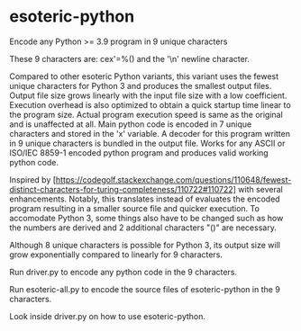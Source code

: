 # esoteric-python
Encode any Python >= 3.9 program in 9 unique characters

These 9 characters are: cex'=%() and the '\n' newline character.

Compared to other esoteric Python variants, this variant uses the fewest unique characters for Python 3 and produces the smallest output files. Output file size grows linearly with the input file size with a low coefficient. Execution overhead is also optimized to obtain a quick startup time linear to the program size. Actual program execution speed is same as the original and is unaffected at all. Main python code is encoded in 7 unique characters and stored in the 'x' variable. A decoder for this program written in 9 unique characters is bundled in the output file. Works for any ASCII or ISO/IEC 8859-1 encoded python program and produces valid working python code.

Inspired by [https://codegolf.stackexchange.com/questions/110648/fewest-distinct-characters-for-turing-completeness/110722#110722] with several enhancements. Notably, this translates instead of evaluates the encoded program resulting in a smaller source file and quicker execution. To accomodate Python 3, some things also have to be changed such as how the numbers are derived and 2 additional characters "()" are necessary.

Although 8 unique characters is possible for Python 3, its output size will grow exponentially compared to linearly for 9 characters.

Run driver.py to encode any python code in the 9 characters.

Run esoteric-all.py to encode the source files of esoteric-python in the 9 characters.

Look inside driver.py on how to use esoteric-python.
